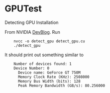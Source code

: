 # GPUTest
Detecting GPU Installation

From NVIDIA <a href="">DevBlog</a>. Run

		nvcc -o detect_gpu detect_gpu.cu 
		./detect_gpu

It should print out something similar to

		Number of devices found: 1
		Device Number: 0
		  Device name: GeForce GT 750M
		  Memory Clock Rate (KHz): 2508000
		  Memory Bus Width (bits): 128
		  Peak Memory Bandwidth (GB/s): 80.256000

